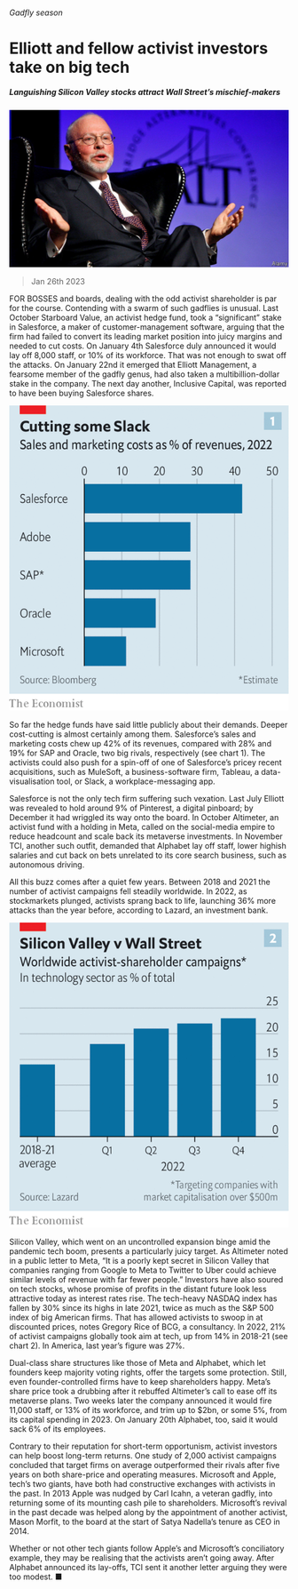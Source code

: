 ###### Gadfly season

# Elliott and fellow activist investors take on big tech 

##### Languishing Silicon Valley stocks attract Wall Street’s mischief-makers 

![image](images/20230128_WBP501.jpg) 

> Jan 26th 2023 

FOR BOSSES and boards, dealing with the odd activist shareholder is par for the course. Contending with a swarm of such gadflies is unusual. Last October Starboard Value, an activist hedge fund, took a “significant” stake in Salesforce, a maker of customer-management software, arguing that the firm had failed to convert its leading market position into juicy margins and needed to cut costs. On January 4th Salesforce duly announced it would lay off 8,000 staff, or 10% of its workforce. That was not enough to swat off the attacks. On January 22nd it emerged that Elliott Management, a fearsome member of the gadfly genus, had also taken a multibillion-dollar stake in the company. The next day another, Inclusive Capital, was reported to have been buying Salesforce shares.

![image](images/20230128_WBC522.png) 


So far the hedge funds have said little publicly about their demands. Deeper cost-cutting is almost certainly among them. Salesforce’s sales and marketing costs chew up 42% of its revenues, compared with 28% and 19% for SAP and Oracle, two big rivals, respectively (see chart 1). The activists could also push for a spin-off of one of Salesforce’s pricey recent acquisitions, such as MuleSoft, a business-software firm, Tableau, a data-visualisation tool, or Slack, a workplace-messaging app.

Salesforce is not the only tech firm suffering such vexation. Last July Elliott was revealed to hold around 9% of Pinterest, a digital pinboard; by December it had wriggled its way onto the board. In October Altimeter, an activist fund with a holding in Meta, called on the social-media empire to reduce headcount and scale back its metaverse investments. In November TCI, another such outfit, demanded that Alphabet lay off staff, lower highish salaries and cut back on bets unrelated to its core search business, such as autonomous driving.

All this buzz comes after a quiet few years. Between 2018 and 2021 the number of activist campaigns fell steadily worldwide. In 2022, as stockmarkets plunged, activists sprang back to life, launching 36% more attacks than the year before, according to Lazard, an investment bank. 

![image](images/20230128_WBC497.png) 


Silicon Valley, which went on an uncontrolled expansion binge amid the pandemic tech boom, presents a particularly juicy target. As Altimeter noted in a public letter to Meta, “It is a poorly kept secret in Silicon Valley that companies ranging from Google to Meta to Twitter to Uber could achieve similar levels of revenue with far fewer people.” Investors have also soured on tech stocks, whose promise of profits in the distant future look less attractive today as interest rates rise. The tech-heavy NASDAQ index has fallen by 30% since its highs in late 2021, twice as much as the S&amp;P 500 index of big American firms. That has allowed activists to swoop in at discounted prices, notes Gregory Rice of BCG, a consultancy. In 2022, 21% of activist campaigns globally took aim at tech, up from 14% in 2018-21 (see chart 2). In America, last year’s figure was 27%.

Dual-class share structures like those of Meta and Alphabet, which let founders keep majority voting rights, offer the targets some protection. Still, even founder-controlled firms have to keep shareholders happy. Meta’s share price took a drubbing after it rebuffed Altimeter’s call to ease off its metaverse plans. Two weeks later the company announced it would fire 11,000 staff, or 13% of its workforce, and trim up to $2bn, or some 5%, from its capital spending in 2023. On January 20th Alphabet, too, said it would sack 6% of its employees. 

Contrary to their reputation for short-term opportunism, activist investors can help boost long-term returns. One study of 2,000 activist campaigns concluded that target firms on average outperformed their rivals after five years on both share-price and operating measures. Microsoft and Apple, tech’s two giants, have both had constructive exchanges with activists in the past. In 2013 Apple was nudged by Carl Icahn, a veteran gadfly, into returning some of its mounting cash pile to shareholders. Microsoft’s revival in the past decade was helped along by the appointment of another activist, Mason Morfit, to the board at the start of Satya Nadella’s tenure as CEO in 2014. 

Whether or not other tech giants follow Apple’s and Microsoft’s conciliatory example, they may be realising that the activists aren’t going away. After Alphabet announced its lay-offs, TCI sent it another letter arguing they were too modest. ■



